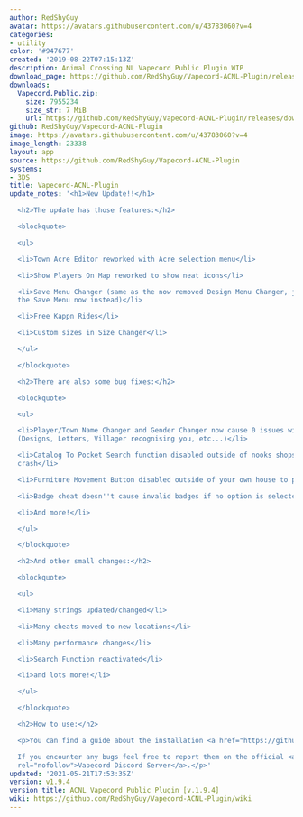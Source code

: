 ```yaml
---
author: RedShyGuy
avatar: https://avatars.githubusercontent.com/u/43783060?v=4
categories:
- utility
color: '#947677'
created: '2019-08-22T07:15:13Z'
description: Animal Crossing NL Vapecord Public Plugin WIP
download_page: https://github.com/RedShyGuy/Vapecord-ACNL-Plugin/releases
downloads:
  Vapecord.Public.zip:
    size: 7955234
    size_str: 7 MiB
    url: https://github.com/RedShyGuy/Vapecord-ACNL-Plugin/releases/download/v1.9.4/Vapecord.Public.zip
github: RedShyGuy/Vapecord-ACNL-Plugin
image: https://avatars.githubusercontent.com/u/43783060?v=4
image_length: 23338
layout: app
source: https://github.com/RedShyGuy/Vapecord-ACNL-Plugin
systems:
- 3DS
title: Vapecord-ACNL-Plugin
update_notes: '<h1>New Update!!</h1>

  <h2>The update has those features:</h2>

  <blockquote>

  <ul>

  <li>Town Acre Editor reworked with Acre selection menu</li>

  <li>Show Players On Map reworked to show neat icons</li>

  <li>Save Menu Changer (same as the now removed Design Menu Changer, just replacing
  the Save Menu now instead)</li>

  <li>Free Kappn Rides</li>

  <li>Custom sizes in Size Changer</li>

  </ul>

  </blockquote>

  <h2>There are also some bug fixes:</h2>

  <blockquote>

  <ul>

  <li>Player/Town Name Changer and Gender Changer now cause 0 issues with anything
  (Designs, Letters, Villager recognising you, etc...)</li>

  <li>Catalog To Pocket Search function disabled outside of nooks shops to prevent
  crash</li>

  <li>Furniture Movement Button disabled outside of your own house to prevent crash</li>

  <li>Badge cheat doesn''t cause invalid badges if no option is selected</li>

  <li>And more!</li>

  </ul>

  </blockquote>

  <h2>And other small changes:</h2>

  <blockquote>

  <ul>

  <li>Many strings updated/changed</li>

  <li>Many cheats moved to new locations</li>

  <li>Many performance changes</li>

  <li>Search Function reactivated</li>

  <li>and lots more!</li>

  </ul>

  </blockquote>

  <h2>How to use:</h2>

  <p>You can find a guide about the installation <a href="https://github.com/RedShyGuy/Vapecord-ACNL-Plugin/wiki/How-to-install">here</a>.<br>

  If you encounter any bugs feel free to report them on the official <a href="https://discord.gg/QwqdBpKWf3"
  rel="nofollow">Vapecord Discord Server</a>.</p>'
updated: '2021-05-21T17:53:35Z'
version: v1.9.4
version_title: ACNL Vapecord Public Plugin [v.1.9.4]
wiki: https://github.com/RedShyGuy/Vapecord-ACNL-Plugin/wiki
---
```

